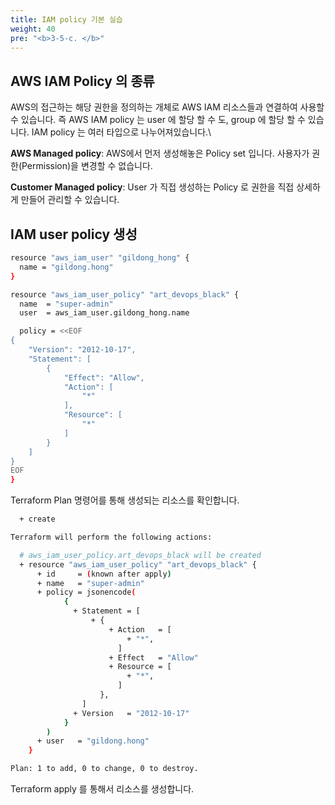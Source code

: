 ```yaml
---
title: IAM policy 기본 실습
weight: 40
pre: "<b>3-5-c. </b>"
---
```



## AWS IAM Policy 의 종류

AWS의 접근하는 해당 권한을 정의하는 개체로 AWS IAM 리소스들과 연결하여 사용할 수 있습니다.
즉 AWS IAM policy 는 user 에 할당 할 수 도, group 에 할당 할 수 있습니다.
IAM policy 는 여러 타입으로 나누어져있습니다.\

**AWS Managed policy**: AWS에서 먼저 생성해놓은 Policy set 입니다. 사용자가 권한(Permission)을 변경할 수 없습니다.

**Customer Managed policy**: User 가 직접 생성하는 Policy 로 권한을 직접 상세하게 만들어 관리할 수 있습니다.

## IAM user policy 생성

```bash
resource "aws_iam_user" "gildong_hong" {
  name = "gildong.hong"
}

resource "aws_iam_user_policy" "art_devops_black" {
  name  = "super-admin"
  user  = aws_iam_user.gildong_hong.name

  policy = <<EOF
{
    "Version": "2012-10-17",
    "Statement": [
        {
            "Effect": "Allow",
            "Action": [
                "*"
            ],
            "Resource": [
                "*"
            ]
        }
    ]
}
EOF
}
```

Terraform Plan 명령어를 통해 생성되는 리소스를 확인합니다.

```bash
  + create

Terraform will perform the following actions:

  # aws_iam_user_policy.art_devops_black will be created
  + resource "aws_iam_user_policy" "art_devops_black" {
      + id     = (known after apply)
      + name   = "super-admin"
      + policy = jsonencode(
            {
              + Statement = [
                  + {
                      + Action   = [
                          + "*",
                        ]
                      + Effect   = "Allow"
                      + Resource = [
                          + "*",
                        ]
                    },
                ]
              + Version   = "2012-10-17"
            }
        )
      + user   = "gildong.hong"
    }

Plan: 1 to add, 0 to change, 0 to destroy.
```

Terraform apply 를 통해서 리소스를 생성합니다.

```bash

```
